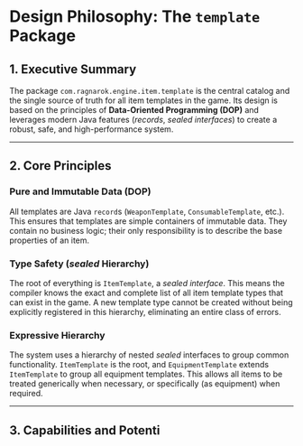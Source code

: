 # Design Philosophy: The `template` Package

## 1. Executive Summary

The package `com.ragnarok.engine.item.template` is the central catalog and the single source of truth for all item templates in the game.
Its design is based on the principles of **Data-Oriented Programming (DOP)** and leverages modern Java features (*records*, *sealed interfaces*) to create a robust, safe, and high-performance system.

---

## 2. Core Principles

### Pure and Immutable Data (DOP)

All templates are Java `record`s (`WeaponTemplate`, `ConsumableTemplate`, etc.).
This ensures that templates are simple containers of immutable data.
They contain no business logic; their only responsibility is to describe the base properties of an item.

### Type Safety (*sealed* Hierarchy)

The root of everything is `ItemTemplate`, a *sealed interface*.
This means the compiler knows the exact and complete list of all item template types that can exist in the game.
A new template type cannot be created without being explicitly registered in this hierarchy, eliminating an entire class of errors.

### Expressive Hierarchy

The system uses a hierarchy of nested *sealed* interfaces to group common functionality.
`ItemTemplate` is the root, and `EquipmentTemplate` extends `ItemTemplate` to group all equipment templates.
This allows all items to be treated generically when necessary, or specifically (as equipment) when required.

---

## 3. Capabilities and Potenti
